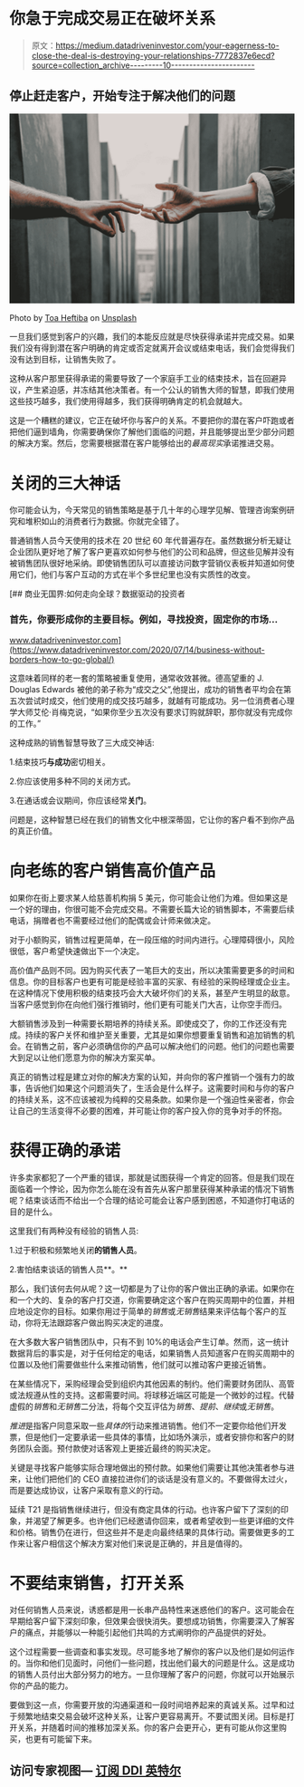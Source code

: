 # 你急于完成交易正在破坏关系

> 原文：<https://medium.datadriveninvestor.com/your-eagerness-to-close-the-deal-is-destroying-your-relationships-7772837e6ecd?source=collection_archive---------10----------------------->

## 停止赶走客户，开始专注于解决他们的问题

![](img/aabb2cf3dc5701db68290fec6ce850b1.png)

Photo by [Toa Heftiba](https://unsplash.com/@heftiba?utm_source=medium&utm_medium=referral) on [Unsplash](https://unsplash.com?utm_source=medium&utm_medium=referral)

一旦我们感觉到客户的兴趣，我们的本能反应就是尽快获得承诺并完成交易。如果我们没有得到潜在客户明确的肯定或否定就离开会议或结束电话，我们会觉得我们没有达到目标，让销售失败了。

这种从客户那里获得承诺的需要导致了一个家庭手工业的结束技术，旨在回避异议，产生紧迫感，并冻结其他决策者。有一个公认的销售大师的智慧，即我们使用这些技巧越多，我们使用得越多，我们获得明确肯定的机会就越大。

这是一个糟糕的建议，它正在破坏你与客户的关系。不要把你的潜在客户吓跑或者把他们逼到墙角，你需要确保你了解他们面临的问题，并且能够提出至少部分问题的解决方案。然后，您需要根据潜在客户能够给出的*最高现实*承诺推进交易。

# **关闭的三大神话**

你可能会认为，今天常见的销售策略是基于几十年的心理学见解、管理咨询案例研究和堆积如山的消费者行为数据。你就完全错了。

普通销售人员今天使用的技术在 20 世纪 60 年代普遍存在。虽然数据分析无疑让企业团队更好地了解了客户更喜欢如何参与他们的公司和品牌，但这些见解并没有被销售团队很好地采纳。即使销售团队可以直接访问数字营销仪表板并知道如何使用它们，他们与客户互动的方式在半个多世纪里也没有实质性的改变。

[](https://www.datadriveninvestor.com/2020/07/14/business-without-borders-how-to-go-global/) [## 商业无国界:如何走向全球？数据驱动的投资者

### 首先，你要形成你的主要目标。例如，寻找投资，固定你的市场…

www.datadriveninvestor.com](https://www.datadriveninvestor.com/2020/07/14/business-without-borders-how-to-go-global/) 

这意味着同样的老一套的策略被重复使用，通常收效甚微。德高望重的 J. Douglas Edwards 被他的弟子称为“成交之父”,他提出，成功的销售者平均会在第五次尝试时成交，他们使用的成交技巧越多，就越有可能成功。另一位消费者心理学大师艾伦·肖梅克说，“如果你至少五次没有要求订购就辞职，那你就没有完成你的工作。”

这种成熟的销售智慧导致了三大成交神话:

1.结束技巧**与成功**密切相关。

2.你应该使用多种不同的关闭方式。

3.在通话或会议期间，你应该经常**关门**。

问题是，这种智慧已经在我们的销售文化中根深蒂固，它让你的客户看不到你产品的真正价值。

# **向老练的客户销售高价值产品**

如果你在街上要求某人给慈善机构捐 5 美元，你可能会让他们为难。但如果这是一个好的理由，你很可能不会完成交易。不需要长篇大论的销售脚本，不需要后续电话，捐赠者也不需要经过他们的配偶或会计师来做决定。

对于小额购买，销售过程更简单，在一段压缩的时间内进行。心理障碍很小，风险很低，客户希望快速做出下一个决定。

高价值产品则不同。因为购买代表了一笔巨大的支出，所以决策需要更多的时间和信息。你的目标客户也更有可能是经验丰富的买家、有经验的采购经理或企业主。在这种情况下使用积极的结束技巧会大大破坏你们的关系，甚至产生明显的敌意。当客户感觉到你在向他们强行推销时，他们更有可能关门大吉，让你空手而归。

大额销售涉及到一种需要长期培养的持续关系。即使成交了，你的工作还没有完成。持续的客户关怀和维护至关重要，尤其是如果你想要重复销售和追加销售的机会。在销售之前，客户必须确信你的产品可以解决他们的问题。他们的问题也需要大到足以让他们愿意为你的解决方案买单。

真正的销售过程是建立对你的解决方案的认知，并向你的客户推销一个强有力的故事，告诉他们如果这个问题消失了，生活会是什么样子。这需要时间和与你的客户的持续关系，这不应该被视为纯粹的交易条款。如果你是一个强迫性亲密者，你会让自己的生活变得不必要的困难，并可能让你的客户投入你的竞争对手的怀抱。

# **获得正确的承诺**

许多卖家都犯了一个严重的错误，那就是试图获得一个肯定的回答。但是我们现在面临着一个悖论，因为你怎么能在没有首先从客户那里获得某种承诺的情况下销售呢？结束谈话而不给出一个合理的结论可能会让客户感到困惑，不知道你打电话的目的是什么。

这里我们有两种没有经验的销售人员:

1.过于积极和频繁地关闭**的销售人员**。

2.害怕结束谈话的销售人员**。**

那么，我们该何去何从呢？这一切都是为了让你的客户做出正确的承诺。如果你在和一个大的、复杂的客户打交道，你需要确定这个客户在购买周期中的位置，并相应地设定你的目标。如果你用过于简单的*销售*或*无销售*结果来评估每个客户的互动，你将无法跟踪客户做出购买决定的进度。

在大多数大客户销售团队中，只有不到 10%的电话会产生订单。然而，这一统计数据背后的事实是，对于任何给定的电话，如果销售人员知道客户在购买周期中的位置以及他们需要做些什么来推动销售，他们就可以推动客户更接近销售。

在某些情况下，采购经理会受到组织内其他因素的制约。他们需要财务团队、高管或法规遵从性的支持。这都需要时间。将球移近端区可能是一个微妙的过程。代替虚假的*销售*和*无销售*二分法，将每个交互评估为*销售*、*提前*、*继续*或*无销售*。

*推进*是指客户同意采取一些*具体的*行动来推进销售。他们不一定要你给他们开发票，但是他们一定要承诺一些具体的事情，比如场外演示，或者安排你和客户的财务团队会面。预付款使对话客观上更接近最终的购买决定。

关键是寻找客户能够实际合理地做出的预付款。如果他们需要让其他决策者参与进来，让他们把他们的 CEO 直接拉进你们的谈话是没有意义的。不要做得太过火，而是要达成协议，让客户采取有意义的行动。

延续 T21 是指销售继续进行，但没有商定具体的行动。也许客户留下了深刻的印象，并渴望了解更多。也许他们已经邀请你回来，或者希望收到一些更详细的文件和价格。销售仍在进行，但这些并不是走向最终结果的具体行动。需要做更多的工作来让客户相信这个解决方案对他们来说是正确的，并且是值得的。

# **不要结束销售，打开关系**

对任何销售人员来说，诱惑都是用一长串产品特性来迷惑他们的客户。这可能会在早期给客户留下深刻印象，但效果会很快消失。要想成功销售，你需要深入了解客户的痛点，并能够以一种能引起他们共鸣的方式阐明你的产品提供的好处。

这个过程需要一些调查和事实发现。尽可能多地了解你的客户以及他们是如何运作的。当你和他们见面时，问他们一些问题，找出他们最大的问题是什么。这是成功的销售人员付出大部分努力的地方。一旦你理解了客户的问题，你就可以开始展示你的产品的能力。

要做到这一点，你需要开放的沟通渠道和一段时间培养起来的真诚关系。过早和过于频繁地结束交易会破坏这种关系，让客户更容易离开。不要试图关闭。目标是打开关系，并随着时间的推移加深关系。你的客户会更开心，更有可能从你这里购买，也更有可能留下来。

## 访问专家视图— [订阅 DDI 英特尔](https://datadriveninvestor.com/ddi-intel)